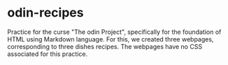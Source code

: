 # odin-recipes
Practice for the curse "The odin Project", specifically for the foundation of HTML using Markdown language. For this, we created three webpages, corresponding to three dishes recipes. The webpages have no CSS associated for this practice. 